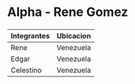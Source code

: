 # Alpha - Rene Gomez
###

| Integrantes | Ubicacion |
|-------------|-----------|
| Rene | Venezuela |
| Edgar | Venezuela |
| Celestino | Venezuela |
